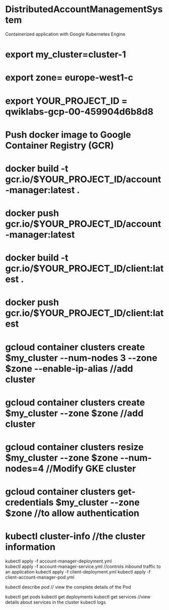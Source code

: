 # DistributedAccountManagementSystem
Containerized application with Google Kubernetes Engine



# export my_cluster=cluster-1
# export zone= europe-west1-c
# export YOUR_PROJECT_ID = qwiklabs-gcp-00-459904d6b8d8

# Push docker image to Google Container Registry (GCR)
# docker build -t gcr.io/$YOUR_PROJECT_ID/account-manager:latest .
# docker push gcr.io/$YOUR_PROJECT_ID/account-manager:latest
# docker build -t gcr.io/$YOUR_PROJECT_ID/client:latest .
# docker push gcr.io/$YOUR_PROJECT_ID/client:latest


# gcloud container clusters create $my_cluster --num-nodes 3 --zone $zone --enable-ip-alias //add cluster
# gcloud container clusters create $my_cluster --zone $zone   //add cluster
# gcloud container clusters resize $my_cluster --zone $zone --num-nodes=4 //Modify GKE cluster
# gcloud container clusters get-credentials $my_cluster --zone $zone  //to allow authentication
# kubectl cluster-info  //the cluster information

kubectl apply -f account-manager-deployment.yml     
kubectl apply -f account-manager-service.yml  //controls inbound traffic to an application
kubectl apply -f client-deployment.yml
kubectl apply -f client-account-manager-pod.yml


kubectl describe pod <podName> // view the complete details of the Pod



kubectl get pods
kubectl get deployments
kubectl get services  //view details about services in the cluster
kubectl logs <pod-name>



